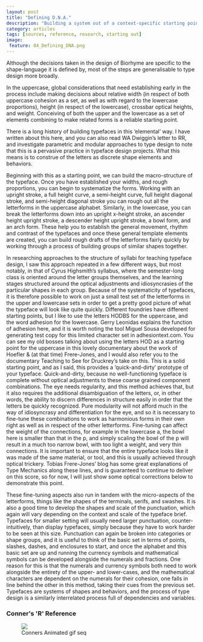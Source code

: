 ```yaml
---
layout: post
title: "Defining D.N.A."
description: "Building a system out of a context-specific starting point"
category: articles
tags: [sources, reference, research, starting out]
image: 
 feature: 04_Defining_DNA.png
---
```


Although the decisions taken in the design of Biorhyme are specific to the shape-language it is defined by, most of the steps are generalisable to type design more broadly. 

In the uppercase, global considerations that need establishing early in the process include making decisions about relative width (in respect of both uppercase cohesion as a set, as well as with regard to the lowercase proportions), height (in respect of the lowercase), crossbar optical heights, and weight. Conceiving of both the upper and the lowercase as a set of elements combining to make related forms is a reliable starting point. 

There is a long history of building typefaces in this ‘elemental’ way. I have written about this here, and you can also read WA Dwiggin’s letter to RR, and investigate parametric and modular approaches to type design to note that this is a pervasive practice in typeface design projects. What this means is to construe of the letters as discrete shape elements and behaviors.
 
Beginning with this as a starting point, we can build the macro-structure of the typeface. Once you have established your widths, and rough proportions, you can begin to systematize the forms. Working with an upright stroke, a full height curve, a semi-height curve, full height diagonal stroke, and semi-height diagonal stroke you can rough out all the letterforms in the uppercase alphabet. Similarly, in the lowercase, you can break the letterforms down into an upright x-height stroke, an ascender height upright stroke, a descender height upright stroke, a bowl form, and an arch form. These help you to establish the general movement, rhythm and contrast of the typefaces and once these general template elements are created, you can build rough drafts of the letterforms fairly quickly by working through a process of building groups of similar shapes together. 

In researching approaches to the structure of syllabi for teaching typeface design, I saw this approach repeated in a few different ways, but most notably, in that of Cyrus Highsmith’s syllabus, where the semester-long class is oriented around the letter groups themselves, and the learning stages structured around the optical adjustments and idiosyncrasies of the particular shapes in each group. Because of the systematicity of typefaces, it is therefore possible to work on just a small test set of the letterforms in the upper and lowercase sets in order to get a pretty good picture of what the typeface will look like quite quickly. Different foundries have different starting points, but I like to use the letters HODBS for the uppercase, and the word adhesion for the lowercase. Gerry Leonidas explains the function of adhesion here, and it is worth noting the tool Miguel Sousa developed for generating test copy for this limited character set in adhesiontext.com. You can see my old bosses talking about using the letters HOD as a starting point for the uppercase in this lovely documentary about the work of Hoefler & (at that time) Frere-Jones, and I would also refer you to the documentary Teaching to See for Druckrey’s take on this. This is a solid starting point, and as I said, this provides a ‘quick-and-dirty’ prototype of your typeface. Quick-and-dirty, because no well-functioning typeface is complete without optical adjustments to these coarse grained component combinations. The eye needs regularity, and this method achieves that, but it also requires the additional disambiguation of the letters, or, in other words, the ability to discern differences in structure easily in order that the letters be quickly recognized. Pure modularity will not afford much in the way of idiosyncrasy and differentiation for the eye, and so it is necessary to fine-tune these combinations to work as harmonious forms in their own right as well as in respect of the other letterforms. Fine-tuning can affect the weight of the connections, for example in the lowercase a, the bowl here is smaller than that in the p, and simply scaling the bowl of the p will result in a much too narrow bowl, with too light a weight, and very thin connections. It is important to ensure that the entire typeface looks like it was made of the same material, or tool, and this is usually achieved through optical trickery. Tobias Frere-Jones’ blog has some great explanations of Type Mechanics along these lines, and is guaranteed to continue to deliver on this score, so for now, I will just show some optical corrections below to demonstrate this point.
 
These fine-tuning aspects also run in tandem with the micro-aspects of the letterforms, things like the shapes of the terminals, serifs, and swashes. It is also a good time to develop the shapes and scale of the punctuation, which again will vary depending on the context and scale of the typeface brief. Typefaces for smaller setting will usually need larger punctuation, counter-intuitively, than display typefaces, simply because they have to work harder to be seen at this size. Punctuation can again be broken into categories or shape groups, and it is useful to think of the basic set in terms of points, slashes, dashes, and enclosures to start, and once the alphabet and this basic set are up and running the currency symbols and mathematical symbols can be developed alongside the numerals and fractions. One reason for this is that the numerals and currency symbols both need to work alongside the entirety of the upper- and lower-cases, and the mathematical characters are dependent on the numerals for their cohesion, one falls in line behind the other in this method, taking their cues from the previous set. Typefaces are systems of shapes and behaviors, and the process of type design is a similarly interrelated process full of dependencies and variables. 

### Conner's 'R' Reference

<figure>
	<img src=Illustrations_Conners R_01 copy 2.png)>
	<figcaption>Conners Animated gif seq</figcaption>
</figure>

